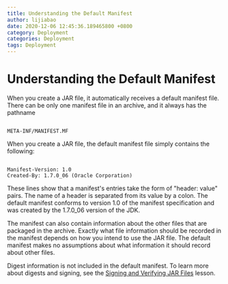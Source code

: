 ```yaml
---
title: Understanding the Default Manifest
author: lijiabao
date: 2020-12-06 12:45:36.189465800 +0800
category: Deployment
categories: Deployment
tags: Deployment
---
```


# Understanding the Default Manifest

When you create a JAR file, it automatically receives a default manifest file. There can be only one manifest file in an archive, and it always has the pathname

```

META-INF/MANIFEST.MF

```

When you create a JAR file, the default manifest file simply contains the following:

```

Manifest-Version: 1.0
Created-By: 1.7.0_06 (Oracle Corporation)

```

These lines show that a manifest's entries take the form of "header: value" pairs. The name of a header is separated from its value by a colon. The default manifest conforms to version 1.0 of the manifest specification and was created by the 1.7.0_06 version of the JDK.

The manifest can also contain information about the other files that are packaged in the archive. Exactly what file information should be recorded in the manifest depends on how you intend to use the JAR file. The default manifest makes no assumptions about what information it should record about other files.

Digest information is not included in the default manifest. To learn more about digests and signing, see the [Signing and Verifying JAR Files](signindex.html) lesson.
